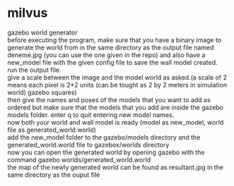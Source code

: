 # milvus
gazebo world generator<br />
before executing the program, make sure that you have a binary image to generate the world from in the same directory as the output file named deneme.jpg (you can use the one given in the repo) and also have a new_model file with the given config file to save the wall model created.<br />
run the output file.<br />
give a scale between the image and the model world as asked.(a scale of 2 means each pixel is 2*2 units (can be tought as 2 by 2 meters in simulation world) gazebo squares)<br />
then give the names and poses of the models that you want to add as ordered but make sure that the models that you add are inside the gazebo models folder. enter q to quit entering new model names.<br />
now both your world and wall model is ready (model as new_model, world file as generated_world.world)<br />
add the new_model folder to the gazebo/models directory and the generated_world.world file to gazebox/worlds directory<br />
now you can open the generated world by opening gazebo with the command gazebo worlds/generated_world.world<br />
the map of the newly generated world can be found as resultant.jpg in the same directory as the ouput file
